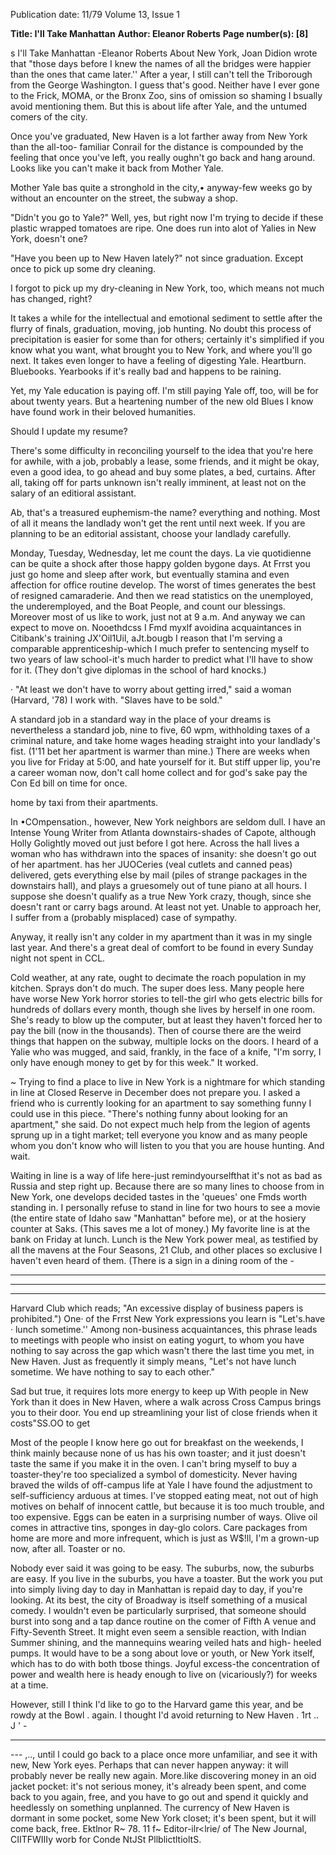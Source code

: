 Publication date: 11/79
Volume 13, Issue 1

**Title: I'll Take Manhattan**
**Author: Eleanor Roberts**
**Page number(s): [8]**

s 
I'll Take Manhattan 
-Eleanor Roberts 
About New York, Joan Didion wrote that 
"those days before I knew the names of all the 
bridges were happier than the ones that came 
later.'' After a year, I still can't tell the 
Triborough from the George Washington. I guess 
that's good. Neither have I ever gone to the Frick, 
MOMA, or the Bronx Zoo, sins of omission so 
shaming I bsually avoid mentioning them. But this 
is about life after Yale, and the untumed comers 
of the city. 

Once you've graduated, New Haven is a lot 
farther away from New York than the all-too-
familiar Conrail for the distance is compounded by 
the feeling that once you've left, you really 
oughn't go back and hang around. Looks like you 
can't make it back from Mother Yale. 

Mother Yale bas quite a stronghold in the city,• 
anyway-few weeks go by without an encounter 
on the street, the subway a shop. 

"Didn't you go to Yale?" Well, yes, but right 
now I'm trying to decide if these plastic wrapped 
tomatoes are ripe. One does run into alot of Yalies 
in New York, doesn't one? 

"Have you been up to New Haven lately?" not 
since graduation. Except once to pick up some 
dry cleaning. 

I forgot to pick up my dry-cleaning in New 
York, too, which means not much has changed, 
right? 

It takes a while for the intellectual and 
emotional sediment to settle after the flurry of 
finals, graduation, moving, job hunting. No doubt 
this process of precipitation is easier for some than 
for others; certainly it's simplified if you know 
what you want, what brought you to New York, 
and where you'll go next. It takes even longer to 
have a feeling of digesting Yale. Heartburn. 
Bluebooks. Yearbooks if it's really bad and 
happens to be raining. 

Yet, my Yale education is paying off. I'm still 
paying Yale off, too, will be for about twenty 
years. But a heartening number of the new old 
Blues I know have found work in their beloved 
humanities. 

Should I update my resume? 

There's some difficulty in reconciling yourself to 
the idea that you're here for awhile, with a job, 
probably a lease, some friends, and it might be 
okay, even a good idea, to go ahead and buy some 
plates, a bed, curtains. After all, taking off for 
parts unknown isn't really imminent, at least not 
on the salary of an editioral assistant. 

Ab, that's a treasured euphemism-the name? 
everything and nothing. Most of all it means the 
landlady won't get the rent until next week. If you 
are planning to be an editorial assistant, choose 
your landlady carefully. 

Monday, Tuesday, Wednesday, let me count the 
days. La vie quotidienne can be quite a shock 
after those happy golden bygone days. At Frrst you 
just go home and sleep after work, but eventually 
stamina and even affection for office routine 
develop. The worst of times generates the best of 
resigned camaraderie. And then we read statistics 
on the unemployed, the underemployed, and the 
Boat People, and count our blessings. Moreover 
most of us like to work, just not at 9 a.m. And 
anyway we can expect to move on. Nooethdcss I 
Fmd myxlf avoidina acquaintances in Citibank's 
training JX'Oil1Uil, aJt.bougb I reason that I'm 
serving a comparable apprenticeship-which I 
much prefer to sentencing myself to two years of 
law school-it's much harder to predict what I'll 
have to show for it. (They don't give diplomas in 
the school of hard knocks.) 

· 
"At least we don't have to worry about getting 
irred," said a woman (Harvard, '78) I work with. 
"Slaves have to be sold." 

A standard job in a standard way in the place of 
your dreams is nevertheless a standard job, nine to 
five, 60 wpm, withholding taxes of a criminal 
nature, and take home wages heading straight into 
your landlady's fist. (1'11 bet her apartment is 
warmer than mine.) There are weeks when you live 
for Friday at 5:00, and hate yourself for it. But 
stiff upper lip, you're a career woman now, don't 
call home collect and for god's sake pay the Con 
Ed bill on time for once. 

home by taxi from their apartments. 

In •COmpensation., however, New York 
neighbors are seldom dull. I have an Intense 
Young Writer from Atlanta downstairs-shades of 
Capote, although Holly Golightly moved out just 
before I got here. Across the hall lives a woman 
who has withdrawn into the spaces of insanity: she 
doesn't go out of her apartment. has her JUOCeries 
(veal cutlets and canned peas) delivered, gets 
everything else by mail (piles of strange packages 
in the downstairs hall), and plays a gruesomely out 
of tune piano at all hours. I suppose she doesn't 
qualify as a true New York crazy, though, since 
she doesn't rant or carry bags around. At least not 
yet. Unable to approach her, I suffer from a 
(probably misplaced) case of sympathy. 

Anyway, it really isn't any colder in my 
apartment than it was in my single last year. And 
there's a great deal of comfort to be found in 
every Sunday night not spent in CCL. 

Cold weather, at any rate, ought to decimate the 
roach population in my kitchen. Sprays don't do 
much. The super does less. Many people here have 
worse New York horror stories to tell-the girl 
who gets electric bills for hundreds of dollars every 
month, though she lives by herself in one room. 
She's ready to blow up the computer, but at least 
they haven't forced her to pay the bill (now in the 
thousands). Then of course there are the weird 
things that happen on the subway, multiple locks 
on the doors. I heard of a Yalie who was mugged, 
and said, frankly, in the face of a knife, "I'm 
sorry, I only have enough money to get by for this 
week." It worked. 

~ 
Trying to find a place to live in New York is a 
nightmare for which standing in line at Closed 
Reserve in December does not prepare you. I 
asked a friend who is currently looking for an 
apartment to say something funny I could use in 
this piece. "There's nothing funny about looking 
for an apartment," she said. Do not expect much 
help from the legion of agents sprung up in a tight 
market; tell everyone you know and as many 
people whom you don't know who will listen to 
you that you are house hunting. And wait. 

Waiting in line is a way of life here-just 
remindyourselfthat it's not as bad as Russia and 
step right up. Because there are so many lines to 
choose from in New York, one develops decided 
tastes in the 'queues' one Fmds worth standing in. 
I personally refuse to stand in line for two hours 
to see a movie (the entire state of Idaho saw 
"Manhattan" before me), or at the hosiery 
counter at Saks. (This saves me a lot of money.) 
My favorite line is at the bank on Friday at lunch. 
Lunch is the New York power meal, as testified 
by all the mavens at the Four Seasons, 21 Club, 
and other places so exclusive I haven't even heard 
of them. (There is a sign in a dining room of the -
- -- ---
-- ---
---
Harvard Club which reads; "An excessive display 
of business papers is prohibited.") One· of the Frrst 
New York expressions you learn is "Let's.have · 
lunch sometime.'' Among non-business 
acquaintances, this phrase leads to meetings with 
people who insist on eating yogurt, to whom you 
have nothing to say across the gap which wasn't 
there the last time you met, in New Haven. Just as 
frequently it simply means, "Let's not have lunch 
sometime. We have nothing to say to each other." 

Sad but true, it requires lots more energy to 
keep up With people in New York than it does in 
New Haven, where a walk across Cross Campus 
brings you to their door. You end up streamlining 
your list of close friends when it costs"SS.OO to get 

Most of the people I know here go out for 
breakfast on the weekends, I think mainly because 
none of us has his own toaster; and it just doesn't 
taste the same if you make it in the oven. I can't 
bring myself to buy a toaster-they're too 
specialized a symbol of domesticity. Never having 
braved the wilds of off-campus life at Yale I have 
found the adjustment to self-sufficiency arduous at 
times. I've stopped eating meat, not out of high 
motives on behalf of innocent cattle, but because it 
is too much trouble, and too expensive. Eggs can 
be eaten in a surprising number of ways. Olive oil 
comes in attractive tins, sponges in day-glo colors. 
Care packages from home are more and more 
infrequent, which is just as W$!ll, I'm a grown-up 
now, after all. Toaster or no. 

Nobody ever said it was going to be easy. The 
suburbs, now, the suburbs are easy. If you live in 
the suburbs, you have a toaster. But the work you 
put into simply living day to day in Manhattan is 
repaid day to day, if you're looking. At its best, 
the city of Broadway is itself something of a 
musical comedy. I wouldn't even be particularly 
surprised, that someone should burst into song and 
a tap dance routine on the comer of Fifth A venue 
and Fifty-Seventh Street. It might even seem a 
sensible reaction, with Indian Summer shining, and 
the mannequins wearing veiled hats and high-
heeled pumps. It would have to be a song about 
love or youth, or New York itself, which has to do 
with both tbose things. Joyful excess-the 
concentration of power and wealth here is heady 
enough to live on (vicariously?) for weeks at a 
time. 

However, still I think I'd like to go to the 
Harvard game this year, and be rowdy at the Bowl . 
again. I thought I'd avoid returning to New Haven 
. 1rt .. J 
' -
--- ---
--- ,.., 
until l could go back to a place once more 
unfamiliar, and see it with new, New York eyes. 
Perhaps that can never happen anyway: it will 
probably never be really new again. More.like 
discovering money in an oid jacket pocket: it's not 
serious money, it's already been spent, and come 
back to you again, free, and you have to go out 
and spend it quickly and heedlessly on something 
unplanned. The currency of New Haven is 
dormant in some pocket, some New York closet; 
it's been spent, but it will come back, free. 
Ektlnor R~ 
78. 11 f~ 
Editor-ilr<lrie/ of 
The New Journal, CIITFWIIIy worb for Conde 
NtJSt PllblictltioltS.